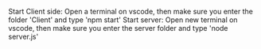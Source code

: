 Start Client side: Open a terminal on vscode, then make sure you enter the folder 'Client' and type 'npm start'
Start server: Open new terminal on vscode, then make sure you enter the server folder  and type 'node server.js'
